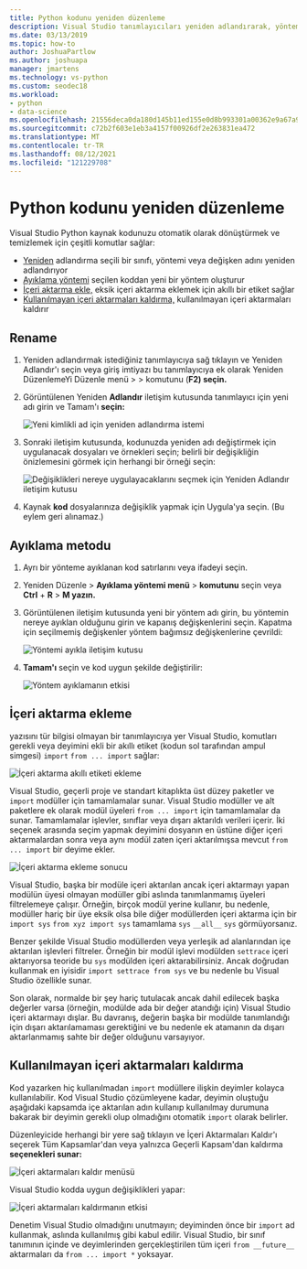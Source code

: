 ```yaml
---
title: Python kodunu yeniden düzenleme
description: Visual Studio tanımlayıcıları yeniden adlandırarak, yöntemleri ayıklar, içeri aktarmalar ekleyerek ve kullanılmayan içeri aktarmaları kaldırarak Python kodunu yeniden düzenlemeyi kolaylaştırır.
ms.date: 03/13/2019
ms.topic: how-to
author: JoshuaPartlow
ms.author: joshuapa
manager: jmartens
ms.technology: vs-python
ms.custom: seodec18
ms.workload:
- python
- data-science
ms.openlocfilehash: 21556deca0da180d145b11ed155e0d8b993301a00362e9a67a9af1d4aa02f9a6
ms.sourcegitcommit: c72b2f603e1eb3a4157f00926df2e263831ea472
ms.translationtype: MT
ms.contentlocale: tr-TR
ms.lasthandoff: 08/12/2021
ms.locfileid: "121229708"
---
```

# <a name="refactor-python-code"></a>Python kodunu yeniden düzenleme

Visual Studio Python kaynak kodunuzu otomatik olarak dönüştürmek ve temizlemek için çeşitli komutlar sağlar:

- [Yeniden](#rename) adlandırma seçili bir sınıfı, yöntemi veya değişken adını yeniden adlandırıyor
- [Ayıklama yöntemi](#extract-method) seçilen koddan yeni bir yöntem oluşturur
- [İçeri aktarma ekle,](#add-import) eksik içeri aktarma eklemek için akıllı bir etiket sağlar
- [Kullanılmayan içeri aktarmaları kaldırma,](#remove-unused-imports) kullanılmayan içeri aktarmaları kaldırır

## <a name="rename"></a>Rename

1. Yeniden adlandırmak istediğiniz tanımlayıcıya sağ tıklayın ve Yeniden Adlandır'ı seçin veya giriş imtiyazı bu tanımlayıcıya ek olarak Yeniden DüzenlemeYi Düzenle menü  >    >   komutunu (**F2) seçin.**
2. Görüntülenen Yeniden **Adlandır** iletişim kutusunda tanımlayıcı için yeni adı girin ve Tamam'ı **seçin:**

   ![Yeni kimlikli ad için yeniden adlandırma istemi](media/code-refactor-rename-1.png)

3. Sonraki iletişim kutusunda, kodunuzda yeniden adı değiştirmek için uygulanacak dosyaları ve örnekleri seçin; belirli bir değişikliğin önizlemesini görmek için herhangi bir örneği seçin:

   ![Değişiklikleri nereye uygulayacaklarını seçmek için Yeniden Adlandır iletişim kutusu](media/code-refactor-rename-2.png)

4. Kaynak **kod** dosyalarınıza değişiklik yapmak için Uygula'ya seçin. (Bu eylem geri alınamaz.)

## <a name="extract-method"></a>Ayıklama metodu

1. Ayrı bir yönteme ayıklanan kod satırlarını veya ifadeyi seçin.
2. Yeniden Düzenle  >  **Ayıklama yöntemi menü**  >  **komutunu** seçin veya **Ctrl** + **R**  >  **M yazın.**
3. Görüntülenen iletişim kutusunda yeni bir yöntem adı girin, bu yöntemin nereye ayıklan olduğunu girin ve kapanış değişkenlerini seçin. Kapatma için seçilmemiş değişkenler yöntem bağımsız değişkenlerine çevrildi:

   ![Yöntemi ayıkla iletişim kutusu](media/code-refactor-extract-method-1.png)

4. **Tamam'ı** seçin ve kod uygun şekilde değiştirilir:

   ![Yöntem ayıklamanın etkisi](media/code-refactor-extract-method-2.png)

## <a name="add-import"></a>İçeri aktarma ekleme

yazısını tür bilgisi olmayan bir tanımlayıcıya yer Visual Studio, komutları gerekli veya deyimini ekli bir akıllı etiket (kodun sol tarafından ampul simgesi) `import` `from ... import` sağlar:

![İçeri aktarma akıllı etiketi ekleme](media/code-refactor-add-import-1.png)

Visual Studio, geçerli proje ve standart kitaplıkta üst düzey paketler ve `import` modüller için tamamlamalar sunar. Visual Studio modüller ve alt paketlere ek olarak modül üyeleri `from ... import` için tamamlamalar da sunar. Tamamlamalar işlevler, sınıflar veya dışarı aktarıldı verileri içerir. İki seçenek arasında seçim yapmak deyimini dosyanın en üstüne diğer içeri aktarmalardan sonra veya aynı modül zaten içeri aktarılmışsa mevcut `from ... import` bir deyime ekler.

![İçeri aktarma ekleme sonucu](media/code-refactor-add-import-2.png)

Visual Studio, başka bir modüle içeri aktarılan ancak içeri aktarmayı yapan modülün üyesi olmayan modüller gibi aslında tanımlanmamış üyeleri filtrelemeye çalışır. Örneğin, birçok modül yerine kullanır, bu nedenle, modüller hariç bir üye eksik olsa bile diğer modüllerden içeri aktarma için bir `import sys` `from xyz import sys` tamamlama `sys` `__all__` `sys` görmüyorsanız.

Benzer şekilde Visual Studio modüllerden veya yerleşik ad alanlarından içe aktarılan işlevleri filtreler. Örneğin bir modül işlevi modülden `settrace` içeri aktarıyorsa teoride bu `sys` modülden içeri aktarabilirsiniz. Ancak doğrudan kullanmak en iyisidir `import settrace from sys` ve bu nedenle bu Visual Studio özellikle sunar.

Son olarak, normalde bir şey hariç tutulacak ancak dahil edilecek başka değerler varsa (örneğin, modülde ada bir değer atandığı için) Visual Studio içeri aktarmayı dışlar. Bu davranış, değerin başka bir modülde tanımlandığı için dışarı aktarılamaması gerektiğini ve bu nedenle ek atamanın da dışarı aktarlanmamış sahte bir değer olduğunu varsayıyor.

## <a name="remove-unused-imports"></a>Kullanılmayan içeri aktarmaları kaldırma

Kod yazarken hiç kullanılmadan `import` modüllere ilişkin deyimler kolayca kullanılabilir. Kod Visual Studio çözümleyene kadar, deyimin oluştuğu aşağıdaki kapsamda içe aktarılan adın kullanıp kullanılmay durumuna bakarak bir deyimin gerekli olup olmadığını otomatik `import` olarak belirler.

Düzenleyicide herhangi bir yere sağ tıklayın ve İçeri Aktarmaları Kaldır'ı seçerek Tüm Kapsamlar'dan veya yalnızca Geçerli Kapsam'dan kaldırma **seçenekleri sunar:** 

![İçeri aktarmaları kaldır menüsü](media/code-refactor-remove-imports-1.png)

Visual Studio kodda uygun değişiklikleri yapar:

![İçeri aktarmaları kaldırmanın etkisi](media/code-refactor-remove-imports-2.png)

Denetim Visual Studio olmadığını unutmayın; deyiminden önce bir `import` ad kullanmak, aslında kullanılmış gibi kabul edilir. Visual Studio, bir sınıf tanımının içinde ve deyimlerinden gerçekleştirilen tüm içeri `from __future__` aktarmaları da `from ... import *` yoksayar.
